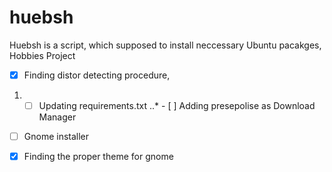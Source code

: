 # huebsh
Huebsh is a script, which supposed to install neccessary Ubuntu pacakges, Hobbies Project

- [x] Finding distor detecting procedure,
1. - [ ] Updating requirements.txt
..* - [ ] Adding presepolise as Download Manager

- [ ] Gnome installer
- [x] Finding the proper theme for gnome


